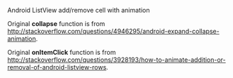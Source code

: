 Android ListView add/remove cell with animation

Original **collapse** function is from http://stackoverflow.com/questions/4946295/android-expand-collapse-animation.

Original **onItemClick** function is from http://stackoverflow.com/questions/3928193/how-to-animate-addition-or-removal-of-android-listview-rows.
